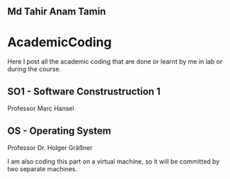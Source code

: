 ## Md Tahir Anam Tamin

# AcademicCoding
Here I post all the academic coding that are done or learnt by me in lab or during the course.



## SO1 - Software Construstruction 1
Professor Marc Hansel

## OS - Operating System
Professor Dr. Holger Gräßner

I am also coding this part on a virtual machine, so it will be committed by two separate machines.


